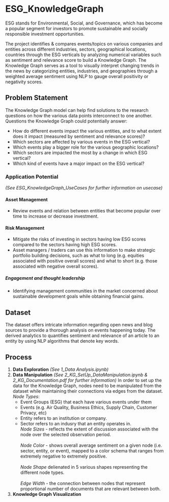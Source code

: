 # ESG_KnowledgeGraph

ESG stands for Environmental, Social, and Governance, which has become a popular segment for investors to promote sustainable and socially responsible investment opportunities.

The project identifies & compares events/topics on various companies and entities across different industries, sectors, geographical locations, countries through the ESG verticals by analyzing numerical variables such as sentiment and relevance score to build a Knowledge Graph.
The Knowledge Graph serves as a tool to visually interpret changing trends in the news by categorizing entities, industries, and geographies through a weighted average sentiment using NLP to gauge overall positivity or negativity scores.

## Problem Statement
The Knowledge Graph model can help find solutions to the research questions on how the various data points interconnect to one another. Questions the Knowledge Graph could potentially answer:
- How do different events impact the various entities, and to what extent does it impact (measured by sentiment and relevance scores)?
- Which sectors are affected by various events in the ESG vertical?
- Which events play a bigger role for the various geographic locations?
- Which sectors are impacted the most by a change in which ESG vertical?
- Which kind of events have a major impact on the ESG vertical?

### Application Potential
_(See ESG_KnowledgeGraph_UseCases for further information on usecase)_
#### Asset Management
- Review events and relation between entities that become popular over time to increase or decrease investment.
 
#### Risk Management
- Mitigate the risks of investing in sectors having low ESG scores compared to the sectors having high ESG scores.
- Asset managers / traders can use this information to make strategic portfolio building decisions, such as what to long (e.g. equities associated with positive overall scores) and what to short (e.g. those associated with negative overall scores).
 
##### Engagement and thought leadership
- Identifying management communities in the market concerned about sustainable development goals while obtaining financial gains.


## Dataset 
The dataset offers intricate information regarding open news and blog sources to provide a thorough analysis on events happening today. The derived analytics to quantifies sentiment and relevance of an article to an entity by using NLP algorithms that denote key words. 

## Process
1. **Data Exploration** _(See 1_Data Analysis.ipynb)_
2. **Data Manipulation** _(See 2_KG_SetUp_DataManipulation.ipynb & 2_KG_Documentation.pdf for further information)_
In order to set up the data for the Knowledge Graph, nodes need to be manipulated from the dataset while maintaining their connections via edges from the dataset. 
     <br>_Node Types_:</br>
     - Event Groups (ESG) that each have various events under them
     - Events (e.g. Air Quality, Business Ethics, Supply Chain, Customer Privacy, etc)
     - Entity refers to an institution or company.
     - Sector refers to an indusry that an entity operates in.
<br>_Node Sizes_ - reflects the extent of discussion associated with the node over the selected observation period. </br>
<br>_Node Color_ - shows overall average sentiment on a given node (i.e. sector, entity, or event), mapped to a color schema that ranges from extremely negative to extremely positive.</br>
<br>_Node Shape_ delienated in 5 various shapes representing the different node types.</br>
<br>_Edge Width_ - the connection between nodes that represent proportional number of documents that are relevant between both.</br>
4. **Knowledge Graph Visualization**











